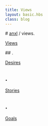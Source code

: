 ```yaml
---
title: Views
layout: basic.hbs
class: blog
---
```


# [anxl](../index.html) / views.

[Views](views.html)

## .

[Desires](desires.html)

## .

[Stories](stories.html)

## .

[Goals](goals.html)
